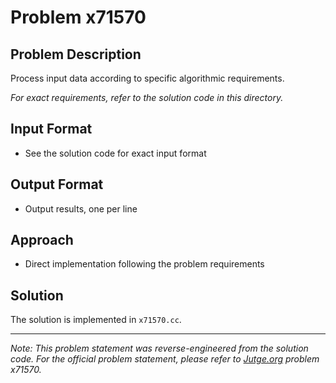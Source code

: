 # Problem x71570

## Problem Description

Process input data according to specific algorithmic requirements.

*For exact requirements, refer to the solution code in this directory.*

## Input Format

- See the solution code for exact input format

## Output Format

- Output results, one per line

## Approach

- Direct implementation following the problem requirements

## Solution

The solution is implemented in `x71570.cc`.

---

*Note: This problem statement was reverse-engineered from the solution code. For the official problem statement, please refer to [Jutge.org](https://jutge.org/) problem x71570.*
